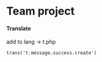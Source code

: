 # Team project


#### Translate

add to lang -> t.php
```shell
trans('t.message.success.create')
```